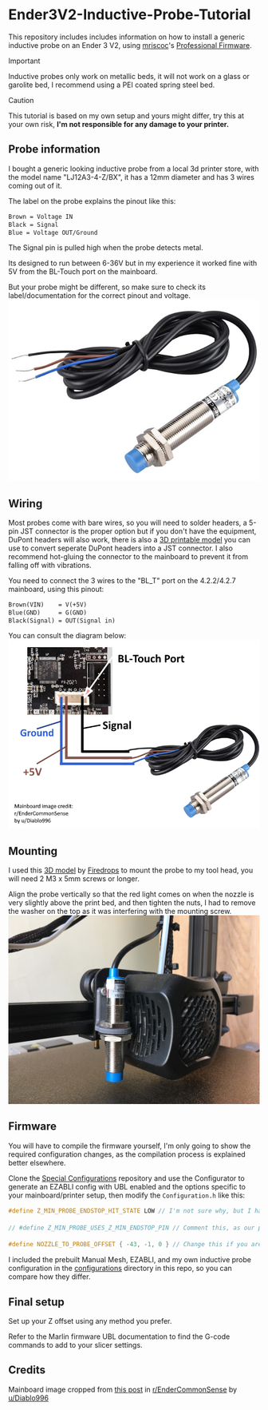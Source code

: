 # Ender3V2-Inductive-Probe-Tutorial
This repository includes includes information on how to install a generic inductive probe on an Ender 3 V2, using [mriscoc](https://github.com/mriscoc)'s [Professional Firmware](https://github.com/mriscoc/Ender3V2S1).

> [!IMPORTANT]
> Inductive probes only work on metallic beds, it will not work on a glass or garolite bed, I recommend using a PEI coated spring steel bed.

> [!CAUTION]
> This tutorial is based on my own setup and yours might differ, try this at your own risk, **I'm not responsible for any damage to your printer.**

## Probe information
I bought a generic looking inductive probe from a local 3d printer store, with the model name "LJ12A3-4-Z/BX", it has a 12mm diameter and has 3 wires coming out of it.

The label on the probe explains the pinout like this:
```
Brown = Voltage IN
Black = Signal
Blue = Voltage OUT/Ground
```
The Signal pin is pulled high when the probe detects metal. 

Its designed to run between 6-36V but in my experience it worked fine with 5V from the BL-Touch port on the mainboard.

But your probe might be different, so make sure to check its label/documentation for the correct pinout and voltage.
![A picture of the probe](images/probe.jpg)

## Wiring
Most probes come with bare wires, so you will need to solder headers, a 5-pin JST connector is the proper option but if you don't have the equipment, DuPont headers will also work, there is also a [3D printable model](https://www.printables.com/model/516665-jst-to-dupont-adapter-for-bltouch-easy) you can use to convert seperate DuPont headers into a JST connector. I also recommend hot-gluing the connector to the mainboard to prevent it from falling off with vibrations.

You need to connect the 3 wires to the "BL_T" port on the 4.2.2/4.2.7 mainboard, using this pinout:
```
Brown(VIN)    = V(+5V)
Blue(GND)     = G(GND)
Black(Signal) = OUT(Signal in)
```
You can consult the diagram below:
![Wiring diagram for the mainboard](images/wiring_diagram.png)

## Mounting
I used this [3D model](https://www.thingiverse.com/thing:4714593) by [Firedrops](https://www.thingiverse.com/firedrops/designs) to mount the probe to my tool head, you will need 2 M3 x 5mm screws or longer.

Align the probe vertically so that the red light comes on when the nozzle is very slightly above the print bed, and then tighten the nuts, I had to remove the washer on the top as it was interfering with the mounting screw.
![alt text](images/probe_mounting.jpg)

## Firmware
You will have to compile the firmware yourself, I'm only going to show the required configuration changes, as the compilation process is explained better elsewhere.

Clone the [Special Configurations](https://github.com/mriscoc/Special_Configurations) repository and use the Configurator to generate an EZABLI config with UBL enabled and the options specific to your mainboard/printer setup, then modify the `Configuration.h` like this:
```cpp
#define Z_MIN_PROBE_ENDSTOP_HIT_STATE LOW // I'm not sure why, but I had to set this to low despite my probe pulling the pin high. If your tool head tries to move up while homing or fails to home, invert this.

// #define Z_MIN_PROBE_USES_Z_MIN_ENDSTOP_PIN // Comment this, as our probe is connected to the BL-Touch port

#define NOZZLE_TO_PROBE_OFFSET { -43, -1, 0 } // Change this if you are using a different mount than the one linked above
```
I included the prebuilt Manual Mesh, EZABLI, and my own inductive probe configuration in the [configurations](configurations) directory in this repo, so you can compare how they differ.

## Final setup
Set up your Z offset using any method you prefer.

Refer to the Marlin firmware UBL documentation to find the G-code commands to add to your slicer settings.
## Credits
Mainboard image cropped from [this post](https://www.reddit.com/r/EnderCommonSense/comments/1au87la/creality_422_and_427_board_connections_revised/) in [r/EnderCommonSense](https://www.reddit.com/r/EnderCommonSense/) by [u/Diablo996](https://www.reddit.com/user/Diablo996)
